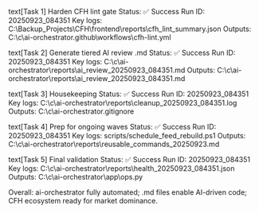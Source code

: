 text[Task 1] Harden CFH lint gate
Status: ✅ Success
Run ID: 20250923_084351
Key logs: C:\Backup_Projects\CFH\frontend\reports\cfh_lint_summary.json
Outputs: C:\c\ai-orchestrator\.github\workflows\cfh-lint.yml

text[Task 2] Generate tiered AI review .md
Status: ✅ Success
Run ID: 20250923_084351
Key logs: C:\c\ai-orchestrator\reports\ai_review_20250923_084351.md
Outputs: C:\c\ai-orchestrator\reports\ai_review_20250923_084351.md

text[Task 3] Housekeeping
Status: ✅ Success
Run ID: 20250923_084351
Key logs: C:\c\ai-orchestrator\reports\cleanup_20250923_084351.log
Outputs: C:\c\ai-orchestrator\.gitignore

text[Task 4] Prep for ongoing waves
Status: ✅ Success
Run ID: 20250923_084351
Key logs: scripts/schedule_feed_rebuild.ps1
Outputs: C:\c\ai-orchestrator\reports\reusable_commands_20250923.md

text[Task 5] Final validation
Status: ✅ Success
Run ID: 20250923_084351
Key logs: C:\c\ai-orchestrator\reports\health_20250923_084351.json
Outputs: C:\c\ai-orchestrator\app\ops.py

Overall: ai-orchestrator fully automated; .md files enable AI-driven code; CFH ecosystem ready for market dominance.
